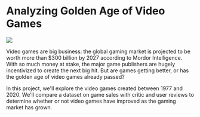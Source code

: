# **Analyzing Golden Age of Video Games**

<img src="https://lh3.googleusercontent.com/pw/ABLVV85jB4IjSQKXWIF4llkgtTQz5GjPx04kbBYuxDGntdlY55CvAeH-mYomPSRLlgX05qNaaMRmDsY57NNLaQZYgOcwP9xLHjKdivmco_vJyaAye_VKSsKwsmEawf0RejYgnZP1QChV-vwmVzM9JDRH6RhNLaPNSymKx0cBsGXVGOUfjDdZF4MGRHH2tumG1rMp2xDUh3gD3BRh_O8bG0a5mXJa3QpztDcIdnH_sfUORFZ1AnYIL2u9zcEAzSM50j6IVVNd_a2jKpdXAldd64QZ4NCHcE0ncmEH6Uu3tq0RnQNCQPpso5ldl2g5yNMcb1PFNlqEqoJPgDz3eel1lwnsZvnZAqDms4tL3EQIq2uJCG8nb-N-btrX6u8utDR4NvissXTOvDHh_vNPSSuk5EC16sw1T4y5EjmP9Ob9_UxyBCgKppH1pbAnqpInlcohzrvlHhNSlJn6xf64GQPG3RRrW20st578xG13DymajLmdc5tFz2ljL7TPy43Mfgj8yNpYlpOgP9HXX8mk6fA4q0sklLOx1jVvqeTH3zBf6B3v0DMfgWmcFN3mZ85Q2sEmZOt3MLD9btE6RpT5agjNikaduPx8yL3lzIFqvVN-5v5Os7AmEJuhOeIWrmpV7tGT0lpExtwCh2JuQcvvWIaGgJmwU-lcvgyYI4WS0QhyEyVGhAiRqPm0I4Wq4X_H8xbCd4oAXYoI-v0uddIBYAy8VvwprJNJ3QfgxZO739rLLEiGZAcYL8JAL3eixVRAjh3vWh-Mo7p-q55yupIBc6CvRPY3CcnHT9DsSTrrCqMFG0QsRfGOPL_SRiwNTiO2VjZrgwnUYpQwjstPf6xN-wAE6Kjbz1L7fPKIaBSX1Pj2jAKx--K18paSBAJOTXxFE-kqFWVmDCJbLg=w1440-h565-no?authuser=0">

Video games are big business: the global gaming market is projected to be worth more than $300 billion by 2027 according to Mordor Intelligence. With so much money at stake, the major game publishers are hugely incentivized to create the next big hit. But are games getting better, or has the golden age of video games already passed?

In this project, we'll explore the video games created between 1977 and 2020. We'll compare a dataset on game sales with critic and user reviews to determine whether or not video games have improved as the gaming market has grown.